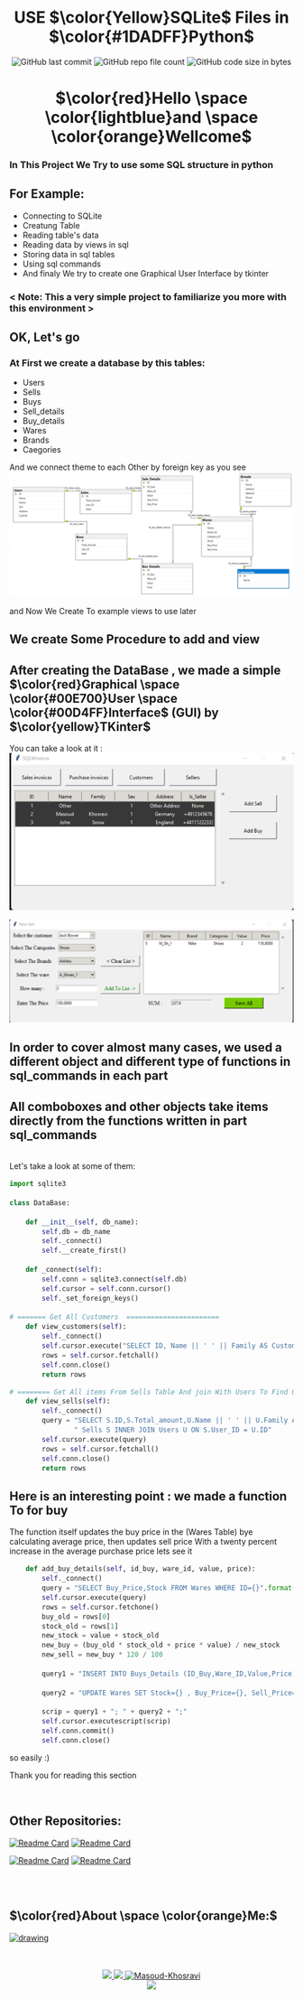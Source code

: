 <div align="center">

# USE $\color{Yellow}SQLite$ Files in $\color{#1DADFF}Python$ 

![GitHub last commit](https://img.shields.io/github/last-commit/Masoud-Khosravi/SQL-Python)
![GitHub repo file count](https://img.shields.io/github/directory-file-count/Masoud-Khosravi/SQL-Python)
![GitHub code size in bytes](https://img.shields.io/github/languages/code-size/Masoud-Khosravi/SQL-Python)  


# $\color{red}Hello \space \color{lightblue}and \space \color{orange}Wellcome$

</div>

### In This Project We Try to use some SQL structure in python
## For Example:
+ Connecting to SQLite
+ Creatung Table
+ Reading table's data
+ Reading data by views in sql
+ Storing data in sql tables
+ Using sql commands
+ And finaly We try to create one Graphical User Interface by tkinter
###  <  Note: This a very simple project to familiarize you more with this environment >
## OK, Let's go

### At First we create a database by this tables:
+ Users
+ Sells
+ Buys
+ Sell_details
+ Buy_details
+ Wares
+ Brands
+ Caegories

And we connect theme to each Other by foreign key as you see
![df](img/DB.png)
<br/>

and Now We Create To example views to use later
## We create Some Procedure to add and view


## After creating the DataBase , we made a simple $\color{red}Graphical \space \color{#00E700}User \space \color{#00D4FF}Interface$ (GUI) by $\color{yellow}TKinter$
You can take a look at it :
![firest_window](img/Firest_page.png)
<br/>

![new_window](img/new_win.png)

## In order to cover almost many cases, we used a different object and different type of functions in sql_commands in each part
## All comboboxes and other objects take items directly from the functions written in part sql_commands
<br/>
Let's take a look at some of them:

```python
import sqlite3

class DataBase:

    def __init__(self, db_name):
        self.db = db_name
        self._connect()
        self.__create_first()

    def _connect(self):
        self.conn = sqlite3.connect(self.db)
        self.cursor = self.conn.cursor()
        self._set_foreign_keys()    

# ======= Get All Customers  =======================
    def view_customers(self):
        self._connect()
        self.cursor.execute("SELECT ID, Name || ' ' || Family AS Customer FROM Users WHERE Is_Seller=0")
        rows = self.cursor.fetchall()
        self.conn.close()
        return rows
```

```python
# ======== Get All items From Sells Table And join With Users To Find Out Customers Name ============
    def view_sells(self):
        self._connect()
        query = "SELECT S.ID,S.Total_amount,U.Name || ' ' || U.Family As FullName ,S.Date FROM" \
                " Sells S INNER JOIN Users U ON S.User_ID = U.ID"
        self.cursor.execute(query)
        rows = self.cursor.fetchall()
        self.conn.close()
        return rows
```

## Here is an interesting point : we made a function To for buy
The function itself updates the buy price in the (Wares Table) bye calculating average price, then updates sell price With a twenty percent increase in the average purchase price
lets see it
```python
    def add_buy_details(self, id_buy, ware_id, value, price):
        self._connect()
        query = "SELECT Buy_Price,Stock FROM Wares WHERE ID={}".format(ware_id)
        self.cursor.execute(query)
        rows = self.cursor.fetchone()
        buy_old = rows[0]
        stock_old = rows[1]
        new_stock = value + stock_old
        new_buy = (buy_old * stock_old + price * value) / new_stock
        new_sell = new_buy * 120 / 100

        query1 = "INSERT INTO Buys_Details (ID_Buy,Ware_ID,Value,Price) VALUES ({},{},{},{})".format(id_buy, ware_id,
                                                                                                     value, price)
        query2 = "UPDATE Wares SET Stock={} , Buy_Price={}, Sell_Price={} WHERE ID={}".format(new_stock, new_buy,
                                                                                              new_sell, ware_id)
        scrip = query1 + "; " + query2 + ";"
        self.cursor.executescript(scrip)
        self.conn.commit()
        self.conn.close()
```


so easily :)

Thank you for reading this section<br/>


<br/>

## Other Repositories:
[![Readme Card](https://github-readme-stats.vercel.app/api/pin/?username=masoud-khosravi&repo=SQL-Python)](https://github.com/Masoud-Khosravi/SQL-Python)
[![Readme Card](https://github-readme-stats.vercel.app/api/pin/?username=masoud-khosravi&repo=Tensorflow-Covid-19)](https://github.com/Masoud-Khosravi/Tensorflow-Covid-19)

[![Readme Card](https://github-readme-stats.vercel.app/api/pin/?username=masoud-khosravi&repo=Machine-Learning)](https://github.com/Masoud-Khosravi/Machine-Learning)
[![Readme Card](https://github-readme-stats.vercel.app/api/pin/?username=masoud-khosravi&repo=Stock-Markets)](https://github.com/Masoud-Khosravi/Stock-Markets)

<br/>
<br/>
<div align="left">

## $\color{red}About \space \color{orange}Me:$
<a href="https://github.com/Masoud-Khosravi">
  <img src="https://user-images.githubusercontent.com/121137036/210107231-0ae2f150-bb07-4e53-a2e2-a006b9b799e4.gif" alt="drawing" style="width:600px;"/>
</a>
<br/>
<br/>

</div>
<p align="center">
  <br/>
  <a href="https://www.linkedin.com/in/masoudkhosravi/">
      <img src="https://img.shields.io/badge/-Linkedin-blue?style=flat-square&logo=linkedin">
  </a>
  <a href="mailto:masoudkh.new@gmail.com">
      <img src="https://img.shields.io/badge/-Email-red?style=flat-square&logo=gmail&logoColor=white">
  </a>
  <a href="https://github.com/Masoud-Khosravi">
     <img src="https://komarev.com/ghpvc/?username=masoud-khosravi&label=Visitors&color=0e75b6&style=flat" alt="Masoud-Khosravi" />
  </a>
  <br/>
  <a href="https://github.com/Masoud-Khosravi">
      <img src="https://github-stats-alpha.vercel.app/api?username=masoud-khosravi&cc=22272e&tc=37BCF6&ic=fff&bc=0000" /> 
  <!---  
      <img src="https://github-readme-stats.vercel.app/api?username=masoud-khosravi&show_icons=true&hide=issues,contribs&theme=react&hide_border=true" />
  -->
    
  </a>
  
</p>
